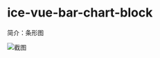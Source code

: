 # ice-vue-bar-chart-block

简介：条形图

![截图](https://img.alicdn.com/tfs/TB1LgufnQCWBuNjy0FaXXXUlXXa-1960-908.png)

